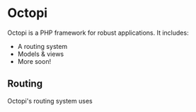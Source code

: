 # Octopi
Octopi is a PHP framework for robust applications.  It includes:

- A routing system
- Models & views
- More soon!

## Routing
Octopi's routing system uses 